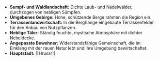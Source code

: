 - **Sumpf- und Waldlandschaft:** Dichte Laub- und Nadelwälder, durchzogen von nebligen Sümpfen.
- **Umgebenes Gebirge:** Hohe, schützende Berge rahmen die Region ein.
- **Terrassenlandwirtschaft:** In die Berghänge eingebaute Terrassenfelder für den Anbau von Nutzpflanzen.
- **Neblige Täler:** Ständig feuchte, mystische Atmosphäre mit dichter Nebeldecke.
- **Angepasste Bewohner:** Widerstandsfähige Gemeinschaft, die im Einklang mit der rauen Natur lebt und ihre Umgebung bewirtschaftet.
- **Hauptstadt:** [[Hrusar]]